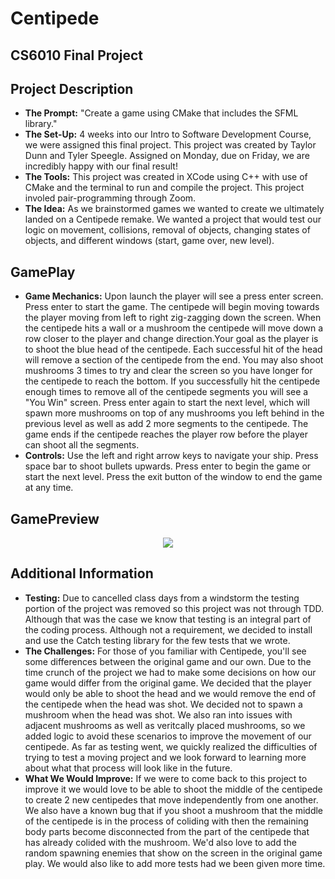 <h1> Centipede </h1>
<h2> CS6010 Final Project </h2>

## Project Description
<p>
  <ul>
    <li><b>The Prompt:</b> "Create a game using CMake that includes the SFML library." </li>
    <li><b>The Set-Up:</b> 4 weeks into our Intro to Software Development Course, we were assigned this final project. This project was created by Taylor Dunn and Tyler Speegle. Assigned on Monday, due on Friday, we are incredibly happy with our final result! </li>
    <li><b>The Tools:</b> This project was created in XCode using C++ with use of CMake and the terminal to run and compile the project. This project involed pair-programming through Zoom.</li> 
    <li><b>The Idea:</b> As we brainstormed games we wanted to create we ultimately landed on a Centipede remake. We wanted a project that would test our logic on movement, collisions, removal of objects, changing states of objects, and different windows (start, game over, new level).</li>
  </ul>
 </p>
 
 ## GamePlay
 <p>
  <ul>
    <li><b>Game Mechanics:</b> Upon launch the player will see a press enter screen. Press enter to start the game. The centipede will begin moving towards the player moving from left to right zig-zagging down the screen. When the centipede hits a wall or a mushroom the centipede will move down a row closer to the player and change direction.Your goal as the player is to shoot the blue head of the centipede. Each successful hit of the head will remove a section of the centipede from the end. You may also shoot mushrooms 3 times to try and clear the screen so you have longer for the centipede to reach the bottom. If you successfully hit the centipede enough times to remove all of the centipede segments you will see a "You Win" screen. Press enter again to start the next level, which will spawn more mushrooms on top of any mushrooms you left behind in the previous level as well as add 2 more segments to the centipede. The game ends if the centipede reaches the player row before the player can shoot all the segments.</li>
   <li><b>Controls:</b> Use the left and right arrow keys to navigate your ship. Press space bar to shoot bullets upwards. Press enter to begin the game or start the next level. Press the exit button of the window to end the game at any time.</li>
  </ul>
</p>

## GamePreview
<p align="center">
  <img src=https://media.giphy.com/media/mbOv2fpjfWj7ZRwa7k/giphy.gif>
</p>

## Additional Information
<p>
  <ul>
    <li><b>Testing:</b> Due to cancelled class days from a windstorm the testing portion of the project was removed so this project was not through TDD. Although that was the case we know that testing is an integral part of the coding process. Although not a requirement, we decided to install and use the Catch testing library for the few tests that we wrote. 
    <li><b>The Challenges:</b> For those of you familiar with Centipede, you'll see some differences between the original game and our own. Due to the time crunch of the project we had to make some decisions on how our game would differ from the original game. We decided that the player would only be able to shoot the head and we would remove the end of the centipede when the head was shot. We decided not to spawn a mushroom when the head was shot. We also ran into issues with adjacent mushrooms as well as veritcally placed mushrooms, so we added logic to avoid these scenarios to improve the movement of our centipede. As far as testing went, we quickly realized the difficulties of trying to test a moving project and we look forward to learning more about what that process will look like in the future.</li>
    <li><b>What We Would Improve:</b> If we were to come back to this project to improve it we would love to be able to shoot the middle of the centipede to create 2 new centipedes that move independently from one another. We also have a known bug that if you shoot a mushroom that the middle of the centipede is in the process of coliding with then the remaining body parts become disconnected from the part of the centipede that has already colided with the mushroom. We'd also love to add the random spawning enemies that show on the screen in the original game play. We would also like to add more tests had we been given more time. </li>
  </ul>
</p>

